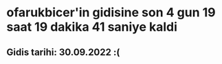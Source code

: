 # ofarukbicer'in gidisine son 4 gun 19 saat 19 dakika 41 saniye kaldi

## Gidis tarihi: 30.09.2022 :(